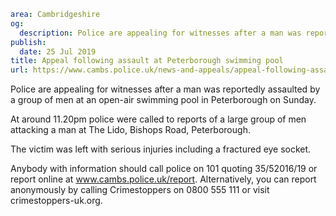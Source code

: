 ```yaml
area: Cambridgeshire
og:
  description: Police are appealing for witnesses after a man was reportedly assaulted by a group of men at an open-air swimming pool in Peterborough on Sunday.
publish:
  date: 25 Jul 2019
title: Appeal following assault at Peterborough swimming pool
url: https://www.cambs.police.uk/news-and-appeals/appeal-following-assault-at-peterborough-swimming-pool
```

Police are appealing for witnesses after a man was reportedly assaulted by a group of men at an open-air swimming pool in Peterborough on Sunday.

At around 11.20pm police were called to reports of a large group of men attacking a man at The Lido, Bishops Road, Peterborough.

The victim was left with serious injuries including a fractured eye socket.

Anybody with information should call police on 101 quoting 35/52016/19 or report online at www.cambs.police.uk/report. Alternatively, you can report anonymously by calling Crimestoppers on 0800 555 111 or visit crimestoppers-uk.org.
